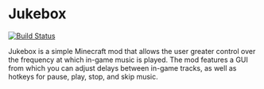 # Jukebox
[![Build Status](https://travis-ci.org/vayelcrau/Jukebox.svg?branch=master)](https://travis-ci.org/vayelcrau/Jukebox)

Jukebox is a simple Minecraft mod that allows the user greater control over the frequency at which in-game music is played. The mod features a GUI from which you can adjust delays between in-game tracks, as well as hotkeys for pause, play, stop, and skip music.